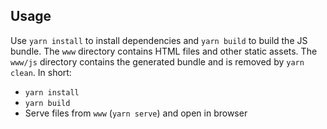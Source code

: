 Usage
---

Use `yarn install` to install dependencies and `yarn build` to build the JS bundle. The `www` directory contains HTML files and other static assets. The `www/js` directory contains the generated bundle and is removed by `yarn clean`.
In short:

- `yarn install`
- `yarn build`
- Serve files from `www` (`yarn serve`) and open in browser

